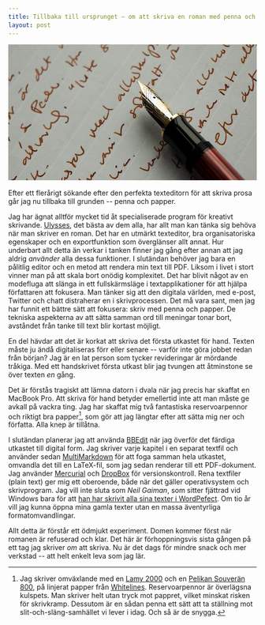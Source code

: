 ```yaml
---
title: Tillbaka till ursprunget — om att skriva en roman med penna och papper
layout: post
---
```


<p><img src="/bilder/pen_n_paper (2).jpg" alt="pen_n_paper (2).jpg" title="pen_n_paper (2).jpg" border="0" width="590" height="275" /></p>

Efter ett flerårigt sökande efter den perfekta texteditorn för att skriva prosa går jag nu tillbaka till grunden -- penna och papper.

Jag har ägnat alltför mycket tid åt specialiserade program för kreativt skrivande. [Ulysses][5], det bästa av dem alla, har allt man kan tänka sig behöva när man skriver en roman. Det har en utmärkt texteditor, bra organisatoriska egenskaper och en exportfunktion som överglänser allt annat. Hur underbart allt detta än verkar i tanken finner jag gång efter annan att jag aldrig *använder* alla dessa funktioner. I slutändan behöver jag bara en pålitlig editor och en metod att rendera min text till PDF. Liksom i livet i stort vinner man på att skala bort onödig komplexitet.
Det har blivit något av en modefluga att slänga in ett fullskärmsläge i textapplikationer för att hjälpa författaren att fokusera. Man tänker sig att den digitala världen, med e-post, Twitter och chatt distraherar en i skrivprocessen. Det må vara sant, men jag har funnit ett bättre sätt att fokusera: skriv med penna och papper. De tekniska aspekterna av att sätta samman ord till meningar tonar bort, avståndet från tanke till text blir kortast möjligt.

En del hävdar att det är korkat att skriva det första utkastet för hand. Texten måste ju ändå digitaliseras förr eller senare -- varför inte göra jobbet redan från början? Jag är en lat person som tycker revideringar är mördande tråkiga. Med ett handskrivet första utkast blir jag tvungen att åtminstone se över texten *en* gång.

Det är förstås tragiskt att lämna datorn i dvala när jag precis har skaffat en MacBook Pro. Att skriva för hand betyder emellertid inte att man måste ge avkall på vackra ting. Jag har skaffat mig två fantastiska reservoarpennor och riktigt bra papper[^2010-03-11-1], som gör att jag längtar efter att sätta mig ner och författa. Alla knep är tillåtna.

I slutändan planerar jag att använda [BBEdit][4] när jag överför det färdiga utkastet till digital form. Jag skriver varje kapitel i en separat textfil och använder sedan [MultiMarkdown][7] för att foga samman hela utkastet, omvandla det till en LaTeX-fil, som jag sedan renderar till ett PDF-dokument. Jag använder [Mercurial][2] och [DropBox][3] för versionskontroll.
Rena textfiler (plain text) ger mig ett oberoende, både när det gäller operativsystem och skrivprogram. Jag vill inte sluta som *Neil Gaiman*, som sitter fjättrad vid Windows bara för att [han har skrivit alla sina texter i WordPefect][1]. Om tio år vill jag kunna öppna mina gamla texter utan en massa äventyrliga formatomvandlingar.

Allt detta är förstår ett ödmjukt experiment. Domen kommer först när romanen är refuserad och klar. Det här är förhoppningsvis sista gången på ett tag jag skriver *om* att skriva. Nu är det dags för mindre snack och mer verkstad -- att helt enkelt leva som jag lär.

[1]: http://journal.neilgaiman.com/2004/02/happy-valentines-day-except-in-india.asp
[2]: http://mercurial.selenic.com/
[3]: http://getdropbox.com
[4]: http://www.barebones.com/products/bbedit/
[5]: http://the-soulmen.com/ulysses/index.html
[6]: http://www.literatureandlatte.com/scrivener.html
[7]: http://fletcherpenney.net/multimarkdown/
[8]: http://www.lamy.com/eng/b2c/2000/001
[9]: http://www.pelikan.com/pulse/Pulsar/sv_SE.Store.displayStore.30087./souver_n-fountain-pen-m-800
[10]: http://whitelines.se/

[^2010-03-11-1]: Jag skriver omväxlande med en [Lamy 2000][8] och en [Pelikan Souverän 800][9], på linjerat papper från [Whitelines][10]. Reservoarpennor är överlägsna kulspets. Man skriver helt utan tryck mot pappret, vilket minskat risken för skrivkramp. Dessutom är en sådan penna ett sätt att ta ställning mot slit-och-släng-samhället vi lever i idag. Och så är de snygga.
